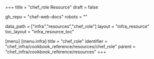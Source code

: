 +++
title = "chef_role Resource"
draft = false

gh_repo = "chef-web-docs"
robots = ""

data_path = ["infra","resources","chef_role"]
layout = "infra_resource"
toc_layout = "infra_resource_toc"


[menu]
  [menu.infra]
    title = "chef_role"
    identifier = "chef_infra/cookbook_reference/resources/chef_role"
    parent = "chef_infra/cookbook_reference/resources"
+++

<!-- The contents of this page are automatically generated from the chef_role.yaml file in the data directory. -->
<!-- To suggest a change, edit the https://github.com/chef/chef/blob/master/lib/chef/resource/chef_role.rb file
      and submit a pull request to the https://github.com/chef/chef repository. -->

